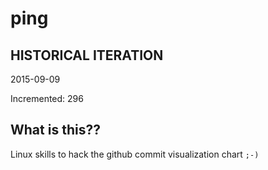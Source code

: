 # ping

## HISTORICAL ITERATION
2015-09-09

Incremented: 296

## What is this?? 
Linux skills to hack the github commit visualization chart `;-)`
